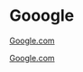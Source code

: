 # Gooogle

[Google.com](http://www.google.com)

[Google.com](https://lms.fcps.edu/course/7929116400/updates)
